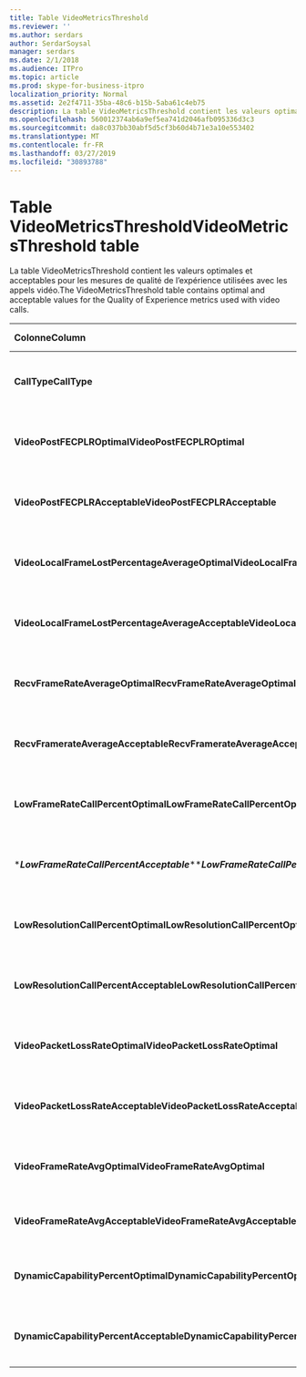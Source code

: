 ```yaml
---
title: Table VideoMetricsThreshold
ms.reviewer: ''
ms.author: serdars
author: SerdarSoysal
manager: serdars
ms.date: 2/1/2018
ms.audience: ITPro
ms.topic: article
ms.prod: skype-for-business-itpro
localization_priority: Normal
ms.assetid: 2e2f4711-35ba-48c6-b15b-5aba61c4eb75
description: La table VideoMetricsThreshold contient les valeurs optimales et acceptables pour les mesures de qualité de l’expérience utilisées avec les appels vidéo.
ms.openlocfilehash: 560012374ab6a9ef5ea741d2046afb095336d3c3
ms.sourcegitcommit: da8c037bb30abf5d5cf3b60d4b71e3a10e553402
ms.translationtype: MT
ms.contentlocale: fr-FR
ms.lasthandoff: 03/27/2019
ms.locfileid: "30893788"
---
```

# <a name="videometricsthreshold-table"></a><span data-ttu-id="9fa0b-103">Table VideoMetricsThreshold</span><span class="sxs-lookup"><span data-stu-id="9fa0b-103">VideoMetricsThreshold table</span></span>
 
<span data-ttu-id="9fa0b-104">La table VideoMetricsThreshold contient les valeurs optimales et acceptables pour les mesures de qualité de l’expérience utilisées avec les appels vidéo.</span><span class="sxs-lookup"><span data-stu-id="9fa0b-104">The VideoMetricsThreshold table contains optimal and acceptable values for the Quality of Experience metrics used with video calls.</span></span>
  

| <span data-ttu-id="9fa0b-105">**Colonne**</span><span class="sxs-lookup"><span data-stu-id="9fa0b-105">**Column**</span></span>                                               | <span data-ttu-id="9fa0b-106">**Type de données**</span><span class="sxs-lookup"><span data-stu-id="9fa0b-106">**Data Type**</span></span>       | <span data-ttu-id="9fa0b-107">**Clé/Index**</span><span class="sxs-lookup"><span data-stu-id="9fa0b-107">**Key/Index**</span></span>  | <span data-ttu-id="9fa0b-108">**Détails**</span><span class="sxs-lookup"><span data-stu-id="9fa0b-108">**Details**</span></span>                          |
|:---------------------------------------------------------|:--------------------|:---------------|:-------------------------------------|
| <span data-ttu-id="9fa0b-109">**CallType**</span><span class="sxs-lookup"><span data-stu-id="9fa0b-109">**CallType**</span></span> <br/>                                       | <span data-ttu-id="9fa0b-110">int</span><span class="sxs-lookup"><span data-stu-id="9fa0b-110">int</span></span>  <br/>          | <span data-ttu-id="9fa0b-111">Principal</span><span class="sxs-lookup"><span data-stu-id="9fa0b-111">Primary</span></span>  <br/> | <span data-ttu-id="9fa0b-112">Type d’appel a été passé.</span><span class="sxs-lookup"><span data-stu-id="9fa0b-112">Type of call that was placed.</span></span>  <br/> |
| <span data-ttu-id="9fa0b-113">**VideoPostFECPLROptimal**</span><span class="sxs-lookup"><span data-stu-id="9fa0b-113">**VideoPostFECPLROptimal**</span></span> <br/>                         | <span data-ttu-id="9fa0b-114">Decimal(5,2)</span><span class="sxs-lookup"><span data-stu-id="9fa0b-114">decimal(5,2)</span></span>  <br/> |                | <span data-ttu-id="9fa0b-115">La valeur par défaut est 0,05.</span><span class="sxs-lookup"><span data-stu-id="9fa0b-115">The default value is 0.05.</span></span>  <br/>    |
| <span data-ttu-id="9fa0b-116">**VideoPostFECPLRAcceptable**</span><span class="sxs-lookup"><span data-stu-id="9fa0b-116">**VideoPostFECPLRAcceptable**</span></span> <br/>                      | <span data-ttu-id="9fa0b-117">Decimal(5,2)</span><span class="sxs-lookup"><span data-stu-id="9fa0b-117">decimal(5,2)</span></span>  <br/> |                | <span data-ttu-id="9fa0b-118">La valeur par défaut est 0,10.</span><span class="sxs-lookup"><span data-stu-id="9fa0b-118">The default value is 0.10.</span></span>  <br/>    |
| <span data-ttu-id="9fa0b-119">**VideoLocalFrameLostPercentageAverageOptimal**</span><span class="sxs-lookup"><span data-stu-id="9fa0b-119">**VideoLocalFrameLostPercentageAverageOptimal**</span></span> <br/>    | <span data-ttu-id="9fa0b-120">Decimal(5,2)</span><span class="sxs-lookup"><span data-stu-id="9fa0b-120">decimal(5,2)</span></span>  <br/> |                | <span data-ttu-id="9fa0b-121">La valeur par défaut est 5,0.</span><span class="sxs-lookup"><span data-stu-id="9fa0b-121">The default value is 5.0.</span></span>  <br/>     |
| <span data-ttu-id="9fa0b-122">**VideoLocalFrameLostPercentageAverageAcceptable**</span><span class="sxs-lookup"><span data-stu-id="9fa0b-122">**VideoLocalFrameLostPercentageAverageAcceptable**</span></span> <br/> | <span data-ttu-id="9fa0b-123">Decimal(5,2)</span><span class="sxs-lookup"><span data-stu-id="9fa0b-123">decimal(5,2)</span></span>  <br/> |                | <span data-ttu-id="9fa0b-124">La valeur par défaut est 10,0.</span><span class="sxs-lookup"><span data-stu-id="9fa0b-124">The default value is 10.0.</span></span>  <br/>    |
| <span data-ttu-id="9fa0b-125">**RecvFrameRateAverageOptimal**</span><span class="sxs-lookup"><span data-stu-id="9fa0b-125">**RecvFrameRateAverageOptimal**</span></span> <br/>                    | <span data-ttu-id="9fa0b-126">Decimal(9,4)</span><span class="sxs-lookup"><span data-stu-id="9fa0b-126">decimal(9,4)</span></span>  <br/> |                | <span data-ttu-id="9fa0b-127">La valeur par défaut est 12,0000.</span><span class="sxs-lookup"><span data-stu-id="9fa0b-127">The default value is 12.0000.</span></span>  <br/> |
| <span data-ttu-id="9fa0b-128">**RecvFramerateAverageAcceptable**</span><span class="sxs-lookup"><span data-stu-id="9fa0b-128">**RecvFramerateAverageAcceptable**</span></span> <br/>                 | <span data-ttu-id="9fa0b-129">Decimal(9,4)</span><span class="sxs-lookup"><span data-stu-id="9fa0b-129">decimal(9,4)</span></span>  <br/> |                | <span data-ttu-id="9fa0b-130">La valeur par défaut est 7,0000.</span><span class="sxs-lookup"><span data-stu-id="9fa0b-130">The default value is 7.0000.</span></span>  <br/>  |
| <span data-ttu-id="9fa0b-131">**LowFrameRateCallPercentOptimal**</span><span class="sxs-lookup"><span data-stu-id="9fa0b-131">**LowFrameRateCallPercentOptimal**</span></span> <br/>                 | <span data-ttu-id="9fa0b-132">Decimal(5,2)</span><span class="sxs-lookup"><span data-stu-id="9fa0b-132">decimal(5,2)</span></span>  <br/> |                | <span data-ttu-id="9fa0b-133">La valeur par défaut est 5,0.</span><span class="sxs-lookup"><span data-stu-id="9fa0b-133">The default value is 5.0.</span></span>  <br/>     |
| <span data-ttu-id="9fa0b-134">\****LowFrameRateCallPercentAcceptable***\*</span><span class="sxs-lookup"><span data-stu-id="9fa0b-134">\****LowFrameRateCallPercentAcceptable***\*</span></span> <br/>        | <span data-ttu-id="9fa0b-135">Decimal(5,2)</span><span class="sxs-lookup"><span data-stu-id="9fa0b-135">decimal(5,2)</span></span>  <br/> |                | <span data-ttu-id="9fa0b-136">La valeur par défaut est 10,0 /</span><span class="sxs-lookup"><span data-stu-id="9fa0b-136">The default value is 10.0/</span></span>  <br/>    |
| <span data-ttu-id="9fa0b-137">**LowResolutionCallPercentOptimal**</span><span class="sxs-lookup"><span data-stu-id="9fa0b-137">**LowResolutionCallPercentOptimal**</span></span> <br/>                | <span data-ttu-id="9fa0b-138">Decimal(5,2)</span><span class="sxs-lookup"><span data-stu-id="9fa0b-138">decimal(5,2)</span></span>  <br/> |                | <span data-ttu-id="9fa0b-139">La valeur par défaut est 5,0.</span><span class="sxs-lookup"><span data-stu-id="9fa0b-139">The default value is 5.0.</span></span>  <br/>     |
| <span data-ttu-id="9fa0b-140">**LowResolutionCallPercentAcceptable**</span><span class="sxs-lookup"><span data-stu-id="9fa0b-140">**LowResolutionCallPercentAcceptable**</span></span> <br/>             | <span data-ttu-id="9fa0b-141">Decimal(5,2)</span><span class="sxs-lookup"><span data-stu-id="9fa0b-141">decimal(5,2)</span></span>  <br/> |                | <span data-ttu-id="9fa0b-142">La valeur par défaut est 10,0.</span><span class="sxs-lookup"><span data-stu-id="9fa0b-142">The default value is 10.0.</span></span>  <br/>    |
| <span data-ttu-id="9fa0b-143">**VideoPacketLossRateOptimal**</span><span class="sxs-lookup"><span data-stu-id="9fa0b-143">**VideoPacketLossRateOptimal**</span></span> <br/>                     | <span data-ttu-id="9fa0b-144">foat</span><span class="sxs-lookup"><span data-stu-id="9fa0b-144">foat</span></span>  <br/>         |                | <span data-ttu-id="9fa0b-145">La valeur par défaut est 0,05.</span><span class="sxs-lookup"><span data-stu-id="9fa0b-145">The default value is 0.05.</span></span>  <br/>    |
| <span data-ttu-id="9fa0b-146">**VideoPacketLossRateAcceptable**</span><span class="sxs-lookup"><span data-stu-id="9fa0b-146">**VideoPacketLossRateAcceptable**</span></span> <br/>                  | <span data-ttu-id="9fa0b-147">float</span><span class="sxs-lookup"><span data-stu-id="9fa0b-147">float</span></span>  <br/>        |                | <span data-ttu-id="9fa0b-148">La valeur par défaut est 0,10.</span><span class="sxs-lookup"><span data-stu-id="9fa0b-148">The default value is 0.10.</span></span>  <br/>    |
| <span data-ttu-id="9fa0b-149">**VideoFrameRateAvgOptimal**</span><span class="sxs-lookup"><span data-stu-id="9fa0b-149">**VideoFrameRateAvgOptimal**</span></span> <br/>                       | <span data-ttu-id="9fa0b-150">float</span><span class="sxs-lookup"><span data-stu-id="9fa0b-150">float</span></span>  <br/>        |                | <span data-ttu-id="9fa0b-151">La valeur par défaut est 12.</span><span class="sxs-lookup"><span data-stu-id="9fa0b-151">The default value is 12.</span></span>  <br/>      |
| <span data-ttu-id="9fa0b-152">**VideoFrameRateAvgAcceptable**</span><span class="sxs-lookup"><span data-stu-id="9fa0b-152">**VideoFrameRateAvgAcceptable**</span></span> <br/>                    | <span data-ttu-id="9fa0b-153">float</span><span class="sxs-lookup"><span data-stu-id="9fa0b-153">float</span></span>  <br/>        |                | <span data-ttu-id="9fa0b-154">La valeur par défaut est 7.</span><span class="sxs-lookup"><span data-stu-id="9fa0b-154">The default value is 7.</span></span>  <br/>       |
| <span data-ttu-id="9fa0b-155">**DynamicCapabilityPercentOptimal**</span><span class="sxs-lookup"><span data-stu-id="9fa0b-155">**DynamicCapabilityPercentOptimal**</span></span> <br/>                | <span data-ttu-id="9fa0b-156">Decimal(5,2)</span><span class="sxs-lookup"><span data-stu-id="9fa0b-156">decimal(5,2)</span></span>  <br/> |                | <span data-ttu-id="9fa0b-157">La valeur par défaut est 5,00.</span><span class="sxs-lookup"><span data-stu-id="9fa0b-157">The default value is 5.00.</span></span>  <br/>    |
| <span data-ttu-id="9fa0b-158">**DynamicCapabilityPercentAcceptable**</span><span class="sxs-lookup"><span data-stu-id="9fa0b-158">**DynamicCapabilityPercentAcceptable**</span></span> <br/>             | <span data-ttu-id="9fa0b-159">Decimal(5,2)</span><span class="sxs-lookup"><span data-stu-id="9fa0b-159">decimal(5,2)</span></span>  <br/> |                | <span data-ttu-id="9fa0b-160">La valeur par défaut est 10,00.</span><span class="sxs-lookup"><span data-stu-id="9fa0b-160">The default value is 10.00.</span></span>  <br/>   |

